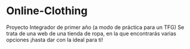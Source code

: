 # Online-Clothing
Proyecto Integrador de primer año (a modo de práctica para un TFG)
Se trata de una web de una tienda de ropa, en la que encontrarás varias opciones ¡hasta dar con la ideal para ti!
